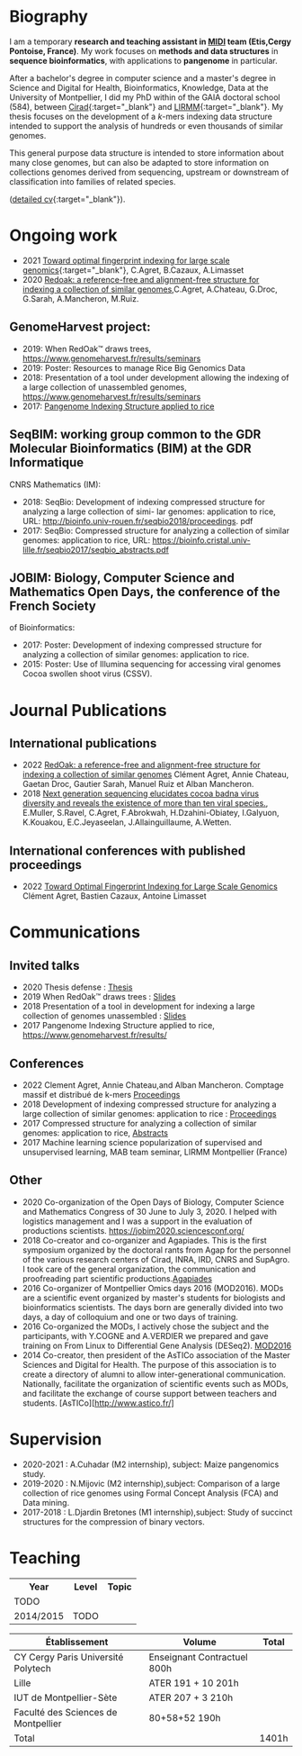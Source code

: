 # Biography
I am a temporary **research and teaching assistant in [MIDI](https://www.etis-lab.fr/la-recherche/equipe-midi/) team (Etis,Cergy Pontoise, France)**. 
My work focuses on **methods and data structures** in **sequence bioinformatics**, with applications to **pangenome** in particular.


After a bachelor's degree in computer science and a master's degree in Science and Digital for Health,
Bioinformatics, Knowledge, Data at the University of Montpellier, I did my PhD within
of the GAIA doctoral school (584), between [Cirad](https://www.cirad.fr/en/){:target="_blank"} and [LIRMM](https://www.lirmm.fr/){:target="_blank"}. My thesis focuses on the development of a
_k_-mers indexing data structure intended to support the analysis of hundreds or even thousands of similar genomes. 

This general purpose data structure is intended to store information about many close genomes, but can also be adapted to store information on collections
genomes derived from sequencing, upstream or downstream of classification into families of related species.

([detailed cv](cv.md){:target="_blank"}).

# Ongoing work
- 2021 [Toward optimal fingerprint indexing for large scale genomics](https://www.biorxiv.org/content/biorxiv/early/2021/11/05/2021.11.04.467355.full.pdf){:target="_blank"}, C.Agret, B.Cazaux, A.Limasset 
- 2020 [Redoak: a reference-free and alignment-free structure for indexing a collection of similar genomes](https://www.biorxiv.org/content/early/2020/12/21/2020.12.19.423583),C.Agret, A.Chateau, G.Droc, G.Sarah, A.Mancheron,  M.Ruiz.


## GenomeHarvest project:
- 2019:  When RedOak™ draws trees, https://www.genomeharvest.fr/results/seminars
- 2019: Poster: Resources to manage Rice Big Genomics Data
- 2018: Presentation of a tool under development allowing the indexing of a large collection of
unassembled genomes, https://www.genomeharvest.fr/results/seminars
- 2017: [Pangenome Indexing Structure applied to rice](https://www.genomeharvest.fr/results/seminars)


## SeqBIM: working group common to the GDR Molecular Bioinformatics (BIM) at the GDR Informatique
CNRS Mathematics (IM):
- 2018: SeqBio: Development of indexing compressed structure for analyzing a large collection of simi-
lar genomes: application to rice, URL: http://bioinfo.univ-rouen.fr/seqbio2018/proceedings.
pdf
- 2017: SeqBio: Compressed structure for analyzing a collection of similar genomes: application to rice,
URL: https://bioinfo.cristal.univ-lille.fr/seqbio2017/seqbio_abstracts.pdf


## JOBIM: Biology, Computer Science and Mathematics Open Days, the conference of the French Society
of Bioinformatics:
- 2017: Poster: Development of indexing compressed structure for analyzing a collection of similar
genomes: application to rice.
- 2015: Poster: Use of Illumina sequencing for accessing viral genomes Cocoa swollen shoot virus
(CSSV).


# Journal Publications
## International publications
- 2022  [RedOak: a reference-free and alignment-free structure for indexing a collection of similar genomes](https://doi.org/10.21105/)
Clément Agret, Annie Chateau, Gaetan Droc, Gautier Sarah, Manuel Ruiz et Alban Mancheron.
- 2018 [Next generation sequencing elucidates cocoa badna virus diversity and reveals the existence of more than ten viral species.](https://linkinghub.elsevier.com/retrieve/pii/S0168170217306743), E.Muller, S.Ravel, C.Agret, F.Abrokwah, H.Dzahini-Obiatey, I.Galyuon, K.Kouakou, E.C.Jeyaseelan,
J.Allainguillaume, A.Wetten.

## International conferences with published proceedings
- 2022 [ Toward Optimal Fingerprint Indexing for Large Scale Genomics](https://drops.dagstuhl.de/opus/volltexte/2022/17059/)
Clément Agret, Bastien Cazaux, Antoine Limasset

# Communications
## Invited talks
- 2020 Thesis defense : [Thesis](https://www.theses.fr/s190956)
- 2019 When RedOak™ draws trees : [Slides](https://www.genomeharvest.fr/results/seminars)
- 2018 Presentation of a tool in development for indexing a large collection of genomes unassembled :  [Slides](https://www.genomeharvest.fr/results/seminars)
- 2017 Pangenome Indexing Structure applied to rice, https://www.genomeharvest.fr/results/

## Conferences
- 2022 Clement Agret, Annie Chateau,and Alban Mancheron. Comptage massif et distribué de k-mers [Proceedings](https://jobim2022.sciencesconf.org/data/pages/JOBIM2022_proceedings_posters_demos.pdf)
- 2018 Development of indexing compressed structure for analyzing a large collection of similar genomes: application to rice : [Proceedings](http://bioinfo.univ-rouen.fr/seqbio2018/proceedings.pdf)
- 2017 Compressed structure for analyzing a collection of similar genomes: application to rice, [Abstracts](https://bioinfo.cristal.univ-lille.fr/seqbio2017/seqbio_abstracts.pdf)
- 2017 Machine learning science popularization of supervised and unsupervised learning, MAB team seminar, LIRMM Montpellier (France)


## Other
- 2020 Co-organization of the Open Days of Biology, Computer Science and Mathematics Congress of 30 June to July 3, 2020. I helped with logistics management and I was a support in the evaluation of productions
scientists. https://jobim2020.sciencesconf.org/
- 2018 Co-creator and co-organizer and Agapiades. This is the first symposium organized by the doctoral rants from Agap for the personnel of the various research centers of Cirad, INRA, IRD,
CNRS and SupAgro. I took care of the general organization, the communication and proofreading part scientific productions.[Agapiades](https://agapiades.sciencesconf.org/)
- 2016 Co-organizer of Montpellier Omics days 2016 (MOD2016). MODs are a scientific event organized by master's students for biologists and bioinformatics scientists. The days born are generally divided into two days, a day of colloquium and one or two days of training. 
- 2016 Co-organized the MODs, I actively chose the subject and the participants, with Y.COGNE and A.VERDIER we prepared and gave training on From Linux to Differential Gene Analysis (DESeq2). [MOD2016](https://mod2016.wordpress.com/)
- 2014 Co-creator, then president of the AsTICo association of the Master Sciences and Digital for Health. The purpose of this association is to create a directory of alumni to allow inter-generational communication. Nationally, facilitate the organization of scientific events such as MODs, and facilitate the exchange of course support between teachers and students. [AsTICo][http://www.astico.fr/]


# Supervision
- 2020-2021 : A.Cuhadar (M2 internship), subject: Maize pangenomics study.
- 2019-2020 : N.Mijovic (M2 internship),subject: Comparison of a large collection of rice genomes using Formal Concept Analysis (FCA) and Data mining.
- 2017-2018 : L.Djardin Bretones (M1 internship),subject: Study of succinct structures for the compression of binary vectors.


# Teaching
<table>
  <tr>
    <th>Year</th><th>Level</th><th>Topic</th>
  </tr>
   <tr>
    <td>TODO</td>
  </tr>
   <tr>
    <td>2014/2015</td><td>TODO</td>
  </tr>
</table>
 

| Établissement                        | Volume                          | Total  |
|--------------------------------------|---------------------------------|--------|
| CY Cergy Paris Université Polytech   | Enseignant Contractuel 800h     |        |
| Lille                                | ATER 191 + 10 201h              |        |
| IUT de Montpellier-Sète              | ATER 207 + 3 210h               |        |
| Faculté des Sciences de Montpellier  | 80+58+52 190h                   |        |
| Total                                |                                 | 1401h  |

